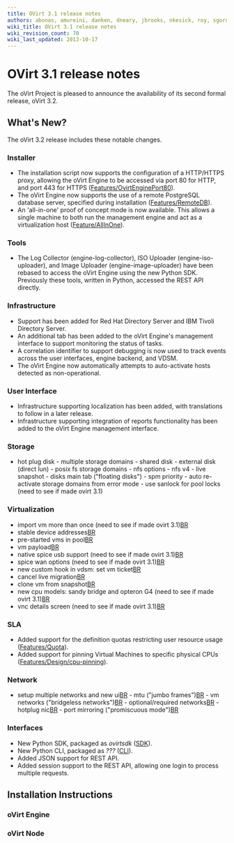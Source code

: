 ```yaml
---
title: OVirt 3.1 release notes
authors: abonas, amureini, danken, dneary, jbrooks, nkesick, roy, sgordon, val0x00ff
wiki_title: OVirt 3.1 release notes
wiki_revision_count: 70
wiki_last_updated: 2013-10-17
---
```


# OVirt 3.1 release notes

The oVirt Project is pleased to announce the availability of its second formal release, oVirt 3.2.

## What's New?

The oVirt 3.2 release includes these notable changes.

### Installer

*   The installation script now supports the configuration of a HTTP/HTTPS proxy, allowing the oVirt Engine to be accessed via port 80 for HTTP, and port 443 for HTTPS ([Features/OvirtEnginePort80](Features/OvirtEnginePort80)).
*   The oVirt Engine now supports the use of a remote PostgreSQL database server, specified during installation ([Features/RemoteDB](Features/RemoteDB)).
*   An 'all-in-one' proof of concept mode is now available. This allows a single machine to both run the management engine and act as a virtualization host ([Feature/AllInOne](Feature/AllInOne)).

### Tools

*   The Log Collector (engine-log-collector), ISO Uploader (engine-iso-uploader), and Image Uploader (engine-image-uploader) have been rebased to access the oVirt Engine using the new Python SDK. Previously these tools, written in Python, accessed the REST API directly.

### Infrastructure

*   Support has been added for Red Hat Directory Server and IBM Tivoli Directory Server.
*   An additional tab has been added to the oVirt Engine's management interface to support monitoring the status of tasks.
*   A correlation identifier to support debugging is now used to track events across the user interfaces, engine backend, and VDSM.
*   The oVirt Engine now automatically attempts to auto-activate hosts detected as non-operational.

### User Interface

*   Infrastructure supporting localization has been added, with translations to follow in a later release.
*   Infrastructure supporting integration of reports functionality has been added to the oVirt Engine management interface.

### Storage

* hot plug disk - multiple storage domains - shared disk - external disk (direct lun) - posix fs storage domains - nfs options - nfs v4 - live snapshot - disks main tab ("floating disks") - spm priority - auto re-activate storage domains from error mode - use sanlock for pool locks (need to see if made ovirt 3.1)

### Virtualization

*   import vm more than once (need to see if made ovirt 3.1)[BR](BR)
*   stable device addresses[BR](BR)
*   pre-started vms in pool[BR](BR)
*   vm payload[BR](BR)
*   native spice usb support (need to see if made ovirt 3.1)[BR](BR)
*   spice wan options (need to see if made ovirt 3.1)[BR](BR)
*   new custom hook in vdsm: set vm ticket[BR](BR)
*   cancel live migration[BR](BR)
*   clone vm from snapshot[BR](BR)
*   new cpu models: sandy bridge and opteron G4 (need to see if made ovirt 3.1)[BR](BR)
*   vnc details screen (need to see if made ovirt 3.1)[BR](BR)

### SLA

*   Added support for the definition quotas restricting user resource usage ([Features/Quota](Features/Quota)).
*   Added support for pinning Virtual Machines to specific physical CPUs ([Features/Design/cpu-pinning](Features/Design/cpu-pinning)).

### Network

* setup multiple networks and new ui[BR](BR) - mtu ("jumbo frames")[BR](BR) - vm networks ("bridgeless networks")[BR](BR) - optional/required networks[BR](BR) - hotplug nic[BR](BR) - port mirroring ("promiscuous mode")[BR](BR)

### Interfaces

*   New Python SDK, packaged as *ovirtsdk* ([SDK](SDK)).
*   New Python CLI, packaged as *???* ([CLI](CLI)).
*   Added JSON support for REST API.
*   Added session support to the REST API, allowing one login to process multiple requests.

## Installation Instructions

### oVirt Engine

### oVirt Node
